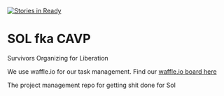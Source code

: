 [![Stories in Ready](https://badge.waffle.io/codefordenver/sol-cavp.png?label=ready&title=Ready)](https://waffle.io/codefordenver/sol-cavp)
# SOL fka CAVP
Survivors Organizing for Liberation

We use waffle.io for our task management. Find our [waffle.io board here](https://waffle.io/codefordenver/sol-cavp)

The project management repo for getting shit done for Sol
